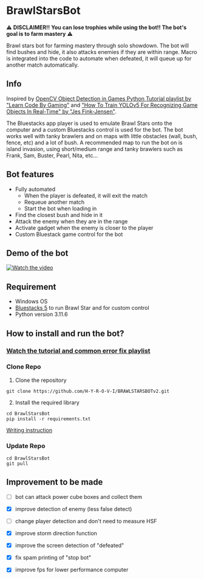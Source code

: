 # BrawlStarsBot
⚠️ **DISCLAIMER!!**  ****You can lose trophies while using the bot!! The bot's goal is to farm mastery****  ⚠️

Brawl stars bot for farming mastery through solo showdown. The bot will find bushes and hide, it also attacks enemies if they are within range. Macro is integrated into the code to automate when defeated, it will queue up for another match automatically. 

## Info
Inspired by [OpenCV Object Detection in Games Python Tutorial playlist by "Learn Code By Gaming"](https://www.youtube.com/watch?v=KecMlLUuiE4&list=PL1m2M8LQlzfKtkKq2lK5xko4X-8EZzFPI) and ["How To Train YOLOv5 For Recognizing Game Objects In Real-Time" by "Jes Fink-Jensen"](https://betterprogramming.pub/how-to-train-yolov5-for-recognizing-custom-game-objects-in-real-time-9d78369928a8).

The Bluestacks app player is used to emulate Brawl Stars onto the computer and a custom Bluestacks control is used for the bot. The bot works well with tanky brawlers and on maps with little obstacles (wall, bush, fence, etc) and a lot of bush.
A recommended map to run the bot on is island invasion, using short/medium range and tanky brawlers such as Frank, Sam, Buster, Pearl, Nita, etc...

## Bot features
- Fully automated
   - When the player is defeated, it will exit the match
   - Requeue another match
   - Start the bot when loading in
- Find the closest bush and hide in it 
- Attack the enemy when they are in the range
- Activate gadget when the enemy is closer to the player
- Custom Bluestack game control for the bot

  
## Demo of the bot
[![Watch the video](https://github.com/Jooi025/BrawlStarsBot/blob/main/misc/image/youtube_thumbnail.jpg)](https://youtu.be/TWmNfkQBVYk?si=CXaSBoAV-YknJPLt)

## Requirement
* Windows OS
* [Bluestacks 5](https://www.bluestacks.com/download.html) to run Brawl Star and for custom control
* Python version 3.11.6

## How to install and run the bot?
### [Watch the tutorial and common error fix playlist](https://youtube.com/playlist?list=PLD9X_geub8rmkcpJSWzvoqmB9VZk-9TfO&si=7vrCV9s1kLviRaTL)
### Clone Repo
1. Clone the repository 
```
git clone https://github.com/H-Y-R-O-V-I/BRAWLSTARSBOTv2.git
```
2. Install the required library
```
cd BrawlStarsBot
pip install -r requirements.txt
```
[Writing instruction](https://github.com/Jooi025/BrawlStarsBot/blob/main/misc/textInstruction.md)
### Update Repo 
```
cd BrawlStarsBot
git pull
```
 ## Improvement to be made
 - [ ] bot can attack power cube boxes and collect them
 - [x] improve detection of enemy (less false detect)
 - [ ] change player detection and don't need to measure HSF 
 - [x] improve storm direction function 
 - [x] improve the screen detection of "defeated"
 - [x] fix spam printing of "stop bot" 
 - [x] improve fps for lower performance computer 



